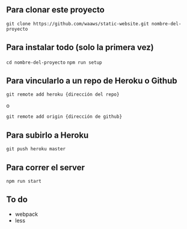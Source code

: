 ## Para clonar este proyecto
```git clone https://github.com/waaws/static-website.git nombre-del-proyecto```

## Para instalar todo (solo la primera vez)
```cd nombre-del-proyecto```
```npm run setup```

## Para vincularlo a un repo de Heroku o Github
```git remote add heroku {dirección del repo}```

o

```git remote add origin {dirección de github}```

## Para subirlo a Heroku
```git push heroku master```

## Para correr el server
```npm run start```


## To do

- webpack
- less
